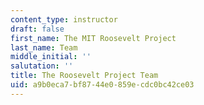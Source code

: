 ```yaml
---
content_type: instructor
draft: false
first_name: The MIT Roosevelt Project
last_name: Team
middle_initial: ''
salutation: ''
title: The Roosevelt Project Team
uid: a9b0eca7-bf87-44e0-859e-cdc0bc42ce03
---
```

